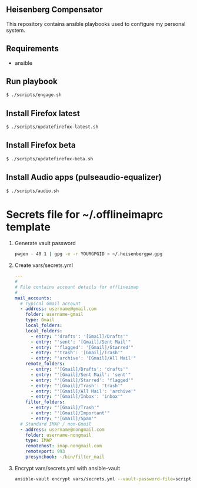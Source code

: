 Heisenberg Compensator
----------------------

This repository contains ansible playbooks used to configure my personal system.

## Requirements

* ansible

## Run playbook

```bash
$ ./scripts/engage.sh
```

## Install Firefox latest
```bash
$ ./scripts/updatefirefox-latest.sh
```

## Install Firefox beta
```bash
$ ./scripts/updatefirefox-beta.sh
```

## Install Audio apps (pulseaudio-equalizer)
```bash
$ ./scripts/audio.sh
```
# Secrets file for ~/.offlineimaprc template

1. Generate vault password
    ```bash
    pwgen - 40 1 | gpg -e -r YOURGPGID > ~/.heisenbergpw.gpg
    ```
2. Create vars/secrets.yml
    ```yaml
    ---
    #
    # File contains account details for offlineimap
    #
    mail_accounts:
      # Typical Gmail account
      - address: username@gmail.com
        folder: username-gmail
        type: Gmail
        local_folders:
        local_folders:
          - entry: "'drafts': '[Gmail]/Drafts'"
          - entry: "'sent': '[Gmail]/Sent Mail'"
          - entry: "'flagged': '[Gmail]/Starred'"
          - entry: "'trash': '[Gmail]/Trash'"
          - entry: "'archive': '[Gmail]/All Mail'"
        remote_folders:
          - entry: "'[Gmail]/Drafts': 'drafts'"
          - entry: "'[Gmail]/Sent Mail': 'sent'"
          - entry: "'[Gmail]/Starred': 'flagged'"
          - entry: "'[Gmail]/Trash': 'trash'"
          - entry: "'[Gmail]/All Mail': 'archive'"
          - entry: "'[Gmail]/Inbox': 'inbox'"
        filter_folders:
          - entry: "'[Gmail]/Trash'"
          - entry: "'[Gmail]/Important'"
          - entry: "'[Gmail]/Spam'"
      # Standard IMAP / non-Gmail
      - address: username@nongmail.com
        folder: username-nongmail
        type: IMAP
        remotehost: imap.nongmail.com
        remoteport: 993
        presynchook: ~/bin/filter_mail
    ```
3. Encrypt vars/secrets.yml with ansible-vault
    ```bash
    ansible-vault encrypt vars/secrets.yml --vault-password-file=scripts/vaultpass
    ```
